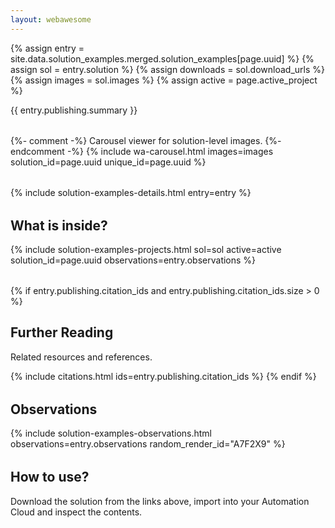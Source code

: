 ```yaml
---
layout: webawesome
---
```


{% assign entry = site.data.solution_examples.merged.solution_examples[page.uuid] %}
{% assign sol = entry.solution %}
{% assign downloads = sol.download_urls %}
{% assign images = sol.images %}
{% assign active = page.active_project %}

{{ entry.publishing.summary }}

<div style="margin-block: 2rem;">
  <!-- Additional content -->
</div>

{%- comment -%}
  Carousel viewer for solution-level images.
{%- endcomment -%}
{% include wa-carousel.html images=images solution_id=page.uuid unique_id=page.uuid %}

<div style="margin-block: 2rem;">
  <!-- Additional content -->
</div>

{% include solution-examples-details.html entry=entry %}

<div style="margin-block: 2rem;">
  <!-- Additional content -->
</div>

<h2>What is inside?</h2>

{% include solution-examples-projects.html sol=sol active=active solution_id=page.uuid observations=entry.observations %}



<div style="margin-block: 2rem;">
  <!-- Additional content -->
</div>

{% if entry.publishing.citation_ids and entry.publishing.citation_ids.size > 0 %}
    <h2>Further Reading</h2>
    <p class="wa-caption-m">Related resources and references.</p>
    <wa-divider></wa-divider>
    {% include citations.html ids=entry.publishing.citation_ids %}
{% endif %}



<div style="margin-block: 2rem;">
  <!-- Additional content -->
</div>

<h2>Observations</h2>

{% include solution-examples-observations.html observations=entry.observations random_render_id="A7F2X9" %}

<div style="margin-block: 2rem;">
  <!-- Additional content -->
</div>

<h2>How to use?</h2>

Download the solution from the links above, import into your Automation Cloud and inspect the contents.

